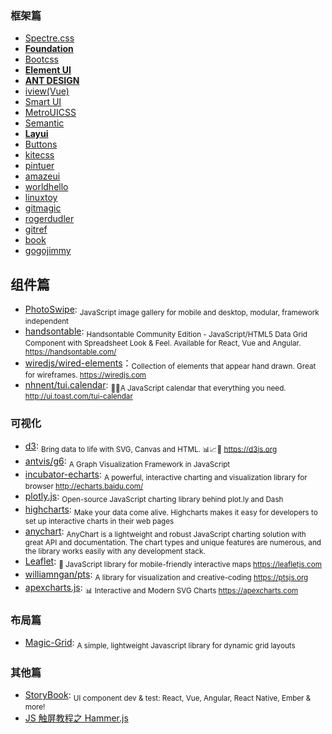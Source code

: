 ### 框架篇

* [Spectre.css](https://github.com/picturepan2/spectre)
* [**Foundation** ](http://foundation.zurb.com/?form=jeffjade.com)
* [Bootcss](http://v3.bootcss.com/?form=jeffjade.com)
* [**Element UI**](http://element.eleme.io/#/zh-CN)
* [**ANT DESIGN**](http://ant.design)
* [iview(Vue)](https://github.com/iview/iview)
* [Smart UI](http://smartui.chinamzz.com)
* [MetroUICSS](http://www.w3cplus.com/MetroUICSS)
* [Semantic](http://semantic-ui.com)
* [**Layui** ](http://www.layui.com/?form=jeffjade.com)
* [Buttons](http://alexwolfe.github.io/Buttons)
* [kitecss](http://hiloki.github.io/kitecss)
* [pintuer](http://www.pintuer.com)
* [amazeui](http://amazeui.org)
* [worldhello](http://www.worldhello.net/gotgithub/index.html)
* [linuxtoy](http://igit.linuxtoy.org/contents.html)
* [gitmagic](http://www-cs-students.stanford.edu/~blynn/gitmagic/intl/zh_cn)
* [rogerdudler](http://rogerdudler.github.io/git-guide/index.zh.html)
* [gitref](http://gitref.justjavac.com)
* [book](http://git-scm.com/book/zh)
* [gogojimmy](http://gogojimmy.net/2012/01/17/how-to-use-git-1-git-basic)

## 组件篇

* [PhotoSwipe](https://github.com/dimsemenov/PhotoSwipe): <sub>JavaScript image gallery for mobile and desktop, modular, framework independent</sub>
* [handsontable](https://github.com/handsontable/handsontable): <sub>Handsontable Community Edition - JavaScript/HTML5 Data Grid Component with Spreadsheet Look & Feel. Available for React, Vue and Angular. https://handsontable.com/</sub>
* [wiredjs/wired-elements](https://github.com/wiredjs/wired-elements)：<sub>Collection of elements that appear hand drawn. Great for wireframes. https://wiredjs.com</sub>
* [nhnent/tui.calendar](https://github.com/nhnent/tui.calendar): <sub>🍞📅A JavaScript calendar that everything you need. http://ui.toast.com/tui-calendar</sub>

### 可视化

* [d3](https://github.com/d3/d3): <sub>Bring data to life with SVG, Canvas and HTML. 📊📈🎉 https://d3js.org</sub>
* [antvis/g6](https://github.com/antvis/g6): <sub>A Graph Visualization Framework in JavaScript</sub>
* [incubator-echarts](https://github.com/apache/incubator-echarts): <sub>A powerful, interactive charting and visualization library for browser http://echarts.baidu.com/</sub>
* [plotly.js](https://github.com/plotly/plotly.js): <sub>Open-source JavaScript charting library behind plot.ly and Dash</sub>
* [highcharts](https://www.highcharts.com/): <sub>Make your data come alive. Highcharts makes it easy for developers to set up interactive charts in their web pages</sub>
* [anychart](https://www.anychart.com/): <sub>AnyChart is a lightweight and robust JavaScript charting solution with great API and documentation. The chart types and unique features are numerous, and the library works easily with any development stack.</sub>
* [Leaflet](https://github.com/Leaflet/Leaflet): <sub>🍃 JavaScript library for mobile-friendly interactive maps https://leafletjs.com</sub>
* [williamngan/pts](https://github.com/williamngan/pts): <sub>A library for visualization and creative-coding https://ptsjs.org</sub>
* [apexcharts.js](https://github.com/apexcharts/apexcharts.js): <sub>📊 Interactive and Modern SVG Charts https://apexcharts.com</sub>

### 布局篇

* [Magic-Grid](https://github.com/e-oj/Magic-Grid): <sub>A simple, lightweight Javascript library for dynamic grid layouts</sub>

### 其他篇

* [StoryBook](https://github.com/storybooks/storybook): <sub>UI component dev & test: React, Vue, Angular, React Native, Ember & more! </sub>
* [JS 触屏教程之 Hammer.js](http://www.cnblogs.com/iamlilinfeng/p/4239957.html)
